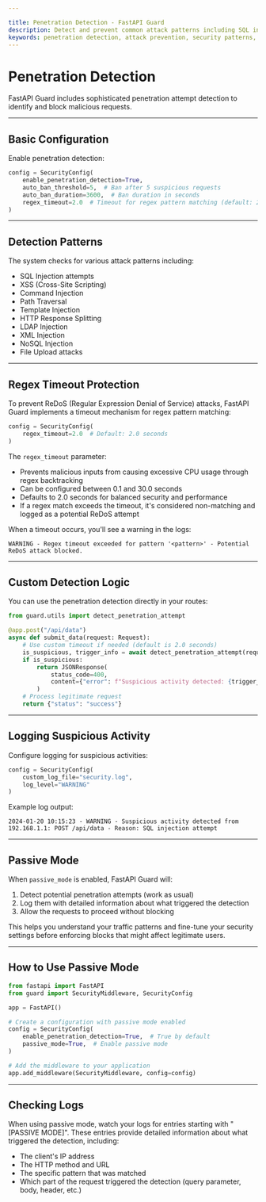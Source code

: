```yaml
---

title: Penetration Detection - FastAPI Guard
description: Detect and prevent common attack patterns including SQL injection, XSS, and other security threats
keywords: penetration detection, attack prevention, security patterns, threat detection
---
```


Penetration Detection
=====================

FastAPI Guard includes sophisticated penetration attempt detection to identify and block malicious requests.

___

Basic Configuration
-------------------

Enable penetration detection:

```python
config = SecurityConfig(
    enable_penetration_detection=True,
    auto_ban_threshold=5,  # Ban after 5 suspicious requests
    auto_ban_duration=3600,  # Ban duration in seconds
    regex_timeout=2.0  # Timeout for regex pattern matching (default: 2.0 seconds)
)
```

___

Detection Patterns
------------------

The system checks for various attack patterns including:

- SQL Injection attempts
- XSS (Cross-Site Scripting)
- Command Injection
- Path Traversal
- Template Injection
- HTTP Response Splitting
- LDAP Injection
- XML Injection
- NoSQL Injection
- File Upload attacks

___

Regex Timeout Protection
------------------------

To prevent ReDoS (Regular Expression Denial of Service) attacks, FastAPI Guard implements a timeout mechanism for regex pattern matching:

```python
config = SecurityConfig(
    regex_timeout=2.0  # Default: 2.0 seconds
)
```

The `regex_timeout` parameter:
- Prevents malicious inputs from causing excessive CPU usage through regex backtracking
- Can be configured between 0.1 and 30.0 seconds
- Defaults to 2.0 seconds for balanced security and performance
- If a regex match exceeds the timeout, it's considered non-matching and logged as a potential ReDoS attempt

When a timeout occurs, you'll see a warning in the logs:
```text
WARNING - Regex timeout exceeded for pattern '<pattern>' - Potential ReDoS attack blocked.
```

___

Custom Detection Logic
----------------------

You can use the penetration detection directly in your routes:

```python
from guard.utils import detect_penetration_attempt

@app.post("/api/data")
async def submit_data(request: Request):
    # Use custom timeout if needed (default is 2.0 seconds)
    is_suspicious, trigger_info = await detect_penetration_attempt(request, regex_timeout=1.5)
    if is_suspicious:
        return JSONResponse(
            status_code=400,
            content={"error": f"Suspicious activity detected: {trigger_info}"}
        )
    # Process legitimate request
    return {"status": "success"}
```

___

Logging Suspicious Activity
----------------------------

Configure logging for suspicious activities:

```python
config = SecurityConfig(
    custom_log_file="security.log",
    log_level="WARNING"
)
```

Example log output:

```text
2024-01-20 10:15:23 - WARNING - Suspicious activity detected from 192.168.1.1: POST /api/data - Reason: SQL injection attempt
```

___

Passive Mode
------------

When `passive_mode` is enabled, FastAPI Guard will:

1. Detect potential penetration attempts (work as usual)
2. Log them with detailed information about what triggered the detection
3. Allow the requests to proceed without blocking

This helps you understand your traffic patterns and fine-tune your security settings before enforcing blocks that might affect legitimate users.

___

How to Use Passive Mode
-----------------------

```python
from fastapi import FastAPI
from guard import SecurityMiddleware, SecurityConfig

app = FastAPI()

# Create a configuration with passive mode enabled
config = SecurityConfig(
    enable_penetration_detection=True,  # True by default
    passive_mode=True,  # Enable passive mode
)

# Add the middleware to your application
app.add_middleware(SecurityMiddleware, config=config)
```

___

Checking Logs
-------------

When using passive mode, watch your logs for entries starting with "[PASSIVE MODE]". These entries provide detailed information about what triggered the detection, including:

- The client's IP address
- The HTTP method and URL
- The specific pattern that was matched
- Which part of the request triggered the detection (query parameter, body, header, etc.)
